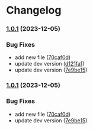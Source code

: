 # Changelog

### [1.0.1](https://github.com/kostiantynromanenko/semantic-release-demo/compare/v1.0.0...v1.0.1) (2023-12-05)


### Bug Fixes

* add new file ([70caf0d](https://github.com/kostiantynromanenko/semantic-release-demo/commit/70caf0d9f96498a74bd727787ebff9960ed027fc))
* update dev version ([d121fa1](https://github.com/kostiantynromanenko/semantic-release-demo/commit/d121fa12303c8fe732cbd5312bf04f46a505f8a2))
* update dev version ([7e9be15](https://github.com/kostiantynromanenko/semantic-release-demo/commit/7e9be15bf55d1bbb5fa4b0f5506306e52589dc3d))

### [1.0.1](https://github.com/kostiantynromanenko/semantic-release-demo/compare/v1.0.0...v1.0.1) (2023-12-05)


### Bug Fixes

* add new file ([70caf0d](https://github.com/kostiantynromanenko/semantic-release-demo/commit/70caf0d9f96498a74bd727787ebff9960ed027fc))
* update dev version ([7e9be15](https://github.com/kostiantynromanenko/semantic-release-demo/commit/7e9be15bf55d1bbb5fa4b0f5506306e52589dc3d))
